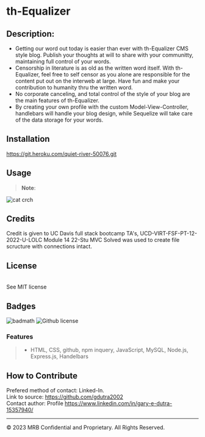 # th-Equalizer

## Description:  
* Getting our word out today is easier than ever with th-Equalizer CMS style blog.  Publish your  thoughts at will to share with your communitty, maintaining full control of your words.
* Censorship in literature is as old as the written word itself.  With th-Equalizer, feel free to self censor as you alone are responsible for the content put out on the interweb at large.  Have fun and make your contribution to humanity thru the written word.
* No corporate canceling, and total control of the style of your blog are the main features of th-Equalizer.
* By creating your own profile with the custom Model-View-Controller, handlebars will handle your blog design, while Sequelize will take care of the data storage for your words.


## Installation

https://git.heroku.com/quiet-river-50076.git

## Usage
>
> **Note**:

![cat crch](develop/utils/screenshot.png)

## Credits
Credit is given to UC Davis full stack bootcamp TA's, UCD-VIRT-FSF-PT-12-2022-U-LOLC Module 14 22-Stu MVC Solved was used to create file scructure with connections intact.

## License
   <br>
See MIT license


## Badges

![badmath](https://img.shields.io/github/languages/top/nielsenjared/badmath)
![Github license](https://img.shields.io/badge/license-MIT-pink.svg)

### Features
>
>* HTML, CSS, github, npm inquery, JavaScript, MySQL, Node.js, Express.js, Handelbars
>

## How to Contribute
Prefered method of contact: Linked-In.  <br>
Link to source:
https://github.com/gdutra2002    <br>
Contact author:
Profile
https://www.linkedin.com/in/gary-e-dutra-15357940/

---
© 2023 MRB Confidential and Proprietary. All Rights Reserved.

